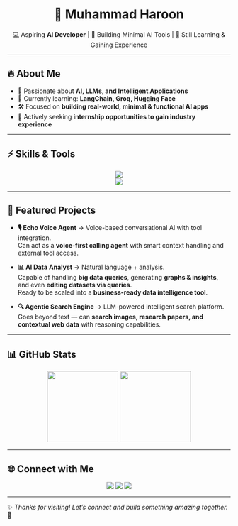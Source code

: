 <h1 align="center">👋 Muhammad Haroon</h1>

<p align="center">
  💻 Aspiring <b>AI Developer</b> | 🚀 Building Minimal AI Tools | 🌱 Still Learning & Gaining Experience  
</p>

---

## 🔥 About Me
- 🎯 Passionate about **AI, LLMs, and Intelligent Applications**  
- 🌱 Currently learning: **LangChain, Groq, Hugging Face**  
- 🛠 Focused on **building real-world, minimal & functional AI apps**  
- 🤝 Actively seeking **internship opportunities to gain industry experience**  

---

## ⚡ Skills & Tools

<p align="center">
  <img src="https://skillicons.dev/icons?i=python,tailwind,html,css,docker,vscode,pycharm,linkedin" /><br/>
  <img src="https://skillicons.dev/icons?i=tensorflow,pytorch,sklearn,mysql,anaconda,github,obsidian,fastapi" />
</p>

---

## 🚀 Featured Projects

- **🎙 Echo Voice Agent** → Voice-based conversational AI with tool integration.  
  Can act as a **voice-first calling agent** with smart context handling and external tool access.  

- **📊 AI Data Analyst** → Natural language + analysis.  
  Capable of handling **big data queries**, generating **graphs & insights**, and even **editing datasets via queries**.  
  Ready to be scaled into a **business-ready data intelligence tool**.  

- **🔍 Agentic Search Engine** → LLM-powered intelligent search platform.  
  Goes beyond text — can **search images, research papers, and contextual web data** with reasoning capabilities.  

---

## 📊 GitHub Stats  

<div align="center">
  <img height="160em" src="https://github-readme-stats.vercel.app/api?username=mharoon1578&show_icons=true&theme=tokyonight&hide_border=true&count_private=true"/>
  <img height="160em" src="https://github-readme-stats.vercel.app/api/top-langs/?username=mharoon1578&layout=compact&theme=tokyonight&hide_border=true"/>
</div>  

---

## 🌐 Connect with Me
<p align="center">
  <a href="https://github.com/mharoon1578"><img src="https://img.shields.io/badge/GitHub-171717?style=for-the-badge&logo=github&logoColor=white" /></a>
  <a href="https://linkedin.com/in/muhammad-haroon-a097a9342"><img src="https://img.shields.io/badge/LinkedIn-0A66C2?style=for-the-badge&logo=linkedin&logoColor=white" /></a>
  <a href="mailto:mharoon.contact@gmail.com"><img src="https://img.shields.io/badge/Email-EA4335?style=for-the-badge&logo=gmail&logoColor=white" /></a>
</p>

---

✨ *Thanks for visiting! Let’s connect and build something amazing together.* 🚀
